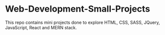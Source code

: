 # Web-Development-Small-Projects
 This repo contains mini projects done to explore HTML, CSS, SASS, JQuery, JavaScript, React and MERN stack.
